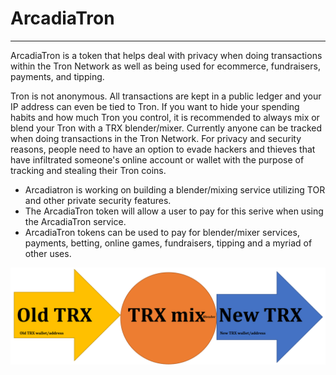 # ArcadiaTron
_____________
ArcadiaTron is a token that helps deal with privacy when doing transactions within the Tron Network as well as being used for ecommerce, fundraisers, payments, and tipping.

Tron is not anonymous. All transactions are kept in a public ledger and your IP address can even be tied to Tron. If you want to hide your spending habits and how much Tron you control, it is recommended to always mix or blend your Tron with a TRX blender/mixer.  Currently anyone can be tracked when doing transactions in the Tron Network.  For privacy and security reasons, people need to have an option to evade hackers and thieves that have infiltrated someone's online account or wallet with the purpose of tracking and stealing their Tron coins.  
  * Arcadiatron is working on building a blender/mixing service utilizing TOR and other private security features.
  * The ArcadiaTron token will allow a user to pay for this serive when using the ArcadiaTron service.
  * ArcadiaTron tokens can be used to pay for blender/mixer services, payments, betting, online games, fundraisers, tipping and a myriad of other uses.

![](flowchart.png)
